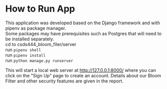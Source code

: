 # How to Run App
This application was developed based on the Django framework and with pipenv as package manager. \
Some packages may have prerequisites such as Postgres that will need to be installed separately. \
cd to csds444_bloom_filer/server\
run `pipenv shell`\
run `pipenv install`\
run `python manage.py runserver`

This will start a local web server at http://127.0.0.1:8000/ where you can click on the "Sign Up" page to create an account. Details about our Bloom Filter and other security features are given in the report. 
